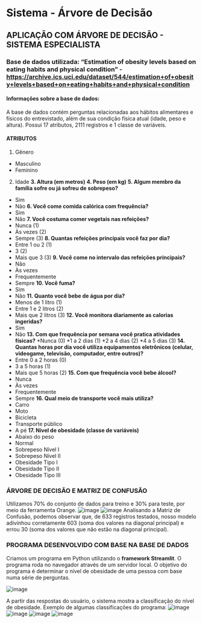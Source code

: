 # Sistema - Árvore de Decisão
## APLICAÇÃO COM ÁRVORE DE DECISÃO - SISTEMA ESPECIALISTA 

### Base de dados utilizada: “Estimation of obesity levels based on eating habits and physical condition” - https://archive.ics.uci.edu/dataset/544/estimation+of+obesity+levels+based+on+eating+habits+and+physical+condition 



#### Informações sobre a base de dados:
A base de dados contém perguntas relacionadas aos hábitos alimentares e físicos do entrevistado, além de sua condição física atual (idade, peso e altura). 
Possui 17 atributos, 2111 registros e 1 classe de variáveis. 

#### ATRIBUTOS

1. Gênero 
  *	Masculino
  *	Feminino
2. Idade
**3.	Altura (em metros)**
**4.	Peso (em kg)**
**5.	Algum membro da família sofre ou já sofreu de sobrepeso?**
  *	Sim
  *	Não
**6.	Você come comida calórica com frequência?**
  *	Sim
  *	Não
**7.	Você costuma comer vegetais nas refeições?**
  *	Nunca (1)
  *	Às vezes (2)
  *	Sempre (3)
**8.	Quantas refeições principais você faz por dia?**
  *	Entre 1 ou 2 (1)
  *	3 (2)
  *	Mais que 3 (3)
**9.	Você come no intervalo das refeições principais?**
  *	Não 
  *	Às vezes
  *	Frequentemente
  *	Sempre
**10.	 Você fuma?**
  *	Sim
  *	Não
**11.	Quanto você bebe de água por dia?**
  *	Menos de 1 litro (1)
  *	Entre 1 e 2 litros (2)
  *	Mais que 2 litros (3)
**12.	Você monitora diariamente as calorias ingeridas?**
  *	Sim
  *	Não
**13.	Com que frequência por semana você pratica atividades físicas?**
   	*Nunca (0)
   	*1 a 2 dias (1)
   	*2 a 4 dias (2)
   	*4 a 5 dias (3)
**14.	Quantas horas por dia você utiliza equipamentos eletrônicos (celular, videogame, televisão, computador, entre outros)?**
  *	Entre 0 a 2 horas (0)
  *	3 a 5 horas (1)
  *	Mais que 5 horas (2)
**15.	Com que frequência você bebe álcool?**
  *	Nunca
  *	Às vezes
  *	Frequentemente
  *	Sempre
**16.	Qual meio de transporte você mais utiliza?**
  *	Carro
  *	Moto
  *	Bicicleta
  *	Transporte público
  *	A pé
**17.	Nível de obesidade (classe de variáveis)**
  *	Abaixo do peso
  *	Normal 
  *	Sobrepeso Nível I
  *	Sobrepeso Nível II
  *	Obesidade Tipo I 
  *	Obesidade Tipo II
  *	Obesidade Tipo III 



### ÁRVORE DE DECISÃO E MATRIZ DE CONFUSÃO
Utilizamos 70% do conjunto de dados para treino e 30% para teste, por meio da ferramenta Orange.
![image](https://github.com/liviagomes30/SistemaArvoredeDecisao/assets/97247583/3e78e59f-38fd-47ad-8018-a0f6f3e3e669)
![image](https://github.com/liviagomes30/SistemaArvoredeDecisao/assets/97247583/cfb2a581-46ca-4549-8141-04c634d4338e)
Analisando a Matriz de Confusão, podemos observar que, de 633 registros testados, nosso modelo adivinhou corretamente 603 (soma dos valores na diagonal principal) e errou 30 (soma dos valores que não estão na diagonal principal).

### PROGRAMA DESENVOLVIDO COM BASE NA BASE DE DADOS
Criamos um programa em Python utilizando o **framework Streamlit**. O programa roda no navegador através de um servidor local.
O objetivo do programa é determinar o nível de obesidade de uma pessoa com base numa série de perguntas. 

![image](https://github.com/liviagomes30/SistemaArvoredeDecisao/assets/97247583/b4895d46-c447-42a7-b62f-8128a99fd8a9)


A partir das respostas do usuário, o sistema mostra a classificação do nível de obesidade. Exemplo de algumas classificações do programa:
![image](https://github.com/liviagomes30/SistemaArvoredeDecisao/assets/97247583/3eabfe29-610d-4bb3-b74d-c8de43080db5)
![image](https://github.com/liviagomes30/SistemaArvoredeDecisao/assets/97247583/9142878f-e794-4dcf-bda0-28d0d77014db)
![image](https://github.com/liviagomes30/SistemaArvoredeDecisao/assets/97247583/713dcecf-6e0f-46b4-8344-3bb15bd96e48)
![image](https://github.com/liviagomes30/SistemaArvoredeDecisao/assets/97247583/d70512ab-f759-4697-a53d-cf229bae4532)








